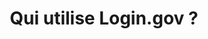 ---
layout: landing
one_account_banner: true
title: Qui utilise Login.gov ?
description: Login.gov est un service de connexion fiable proposé par les autorités américaines. Le public peut utiliser Login.gov pour obtenir un accès simple et sécurisé aux services dispensés par nos organismes gouvernementaux partenaires.
class: who-uses-login
component:
  col1: |-
    ## Nos partenaires

    Les organismes fédéraux partenaires proposent toute une gamme de services tels que :

    * USAJOBS (Bureau de la gestion du personnel)
    * Programme de protection des salaires (Administration des petites entreprises)
    * Programme de demandes de prêts en cas de catastrophe (Administration des petites entreprises)
  col2: >-
    Login.gov respecte les dernières [normes de sécurité](/policy/our-security-practices/) mises en place par les plus grandes organisations de sécurité, telles que l’[Institut national des normes et de la technologie](https://www.nist.gov/), le [Plan national d’action pour la cybersécurité](https://www.hsdl.org/c/cybersecurity-national-action-plan/) et le [Service fédéral des acquisitions](https://www.gsa.gov/about-us/organization/federal-acquisition-service).

    Les organismes choisissent Login.gov parce que notre solution est sécurisée — et simple. [En savoir plus au sujet des programmes de nos partenaires](/partners/).
twitter_card: large
image: /assets/img/login-gov-600x314.png
redirect_from:
  - /fr/who-uses-login/
---